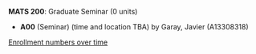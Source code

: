 **MATS 200**: Graduate Seminar (0 units)

- **A00** (Seminar) (time and location TBA) by Garay, Javier (A13308318)

[Enrollment numbers over time](./MATS200.tsv)
